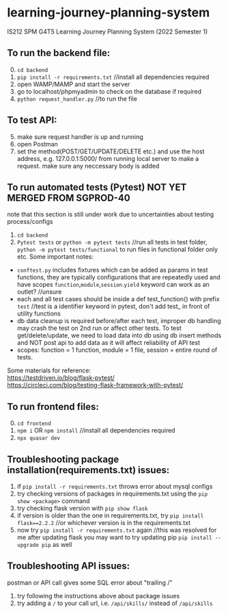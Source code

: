 # learning-journey-planning-system
IS212 SPM G4T5 Learning Journey Planning System (2022 Semester 1)


## To run the backend file:
0. `cd backend`
1. `pip install -r requirements.txt` //install all dependencies required
2. open WAMP/MAMP and start the server
3. go to localhost/phpmyadmin to check on the database if required
4. `python request_handler.py` //to run the file

## To test API:
5. make sure request handler is up and running 
6. open Postman
7. set the method(POST/GET/UPDATE/DELETE etc.) and use the host address, e.g. 127.0.0.1:5000/<api endpoint> from running local server to make a request. make sure any neccessary body is added
  
## To run automated tests (Pytest) NOT YET MERGED FROM SGPROD-40
note that this section is still under work due to uncertainties about testing process/configs
1. `cd backend`
2. `Pytest tests` or `python -m pytest tests` //run all tests in test folder, `python -m pytest tests/functional` to run files in functional folder only etc.
Some important notes:
- `conftest.py` includes fixtures which can be added as params in test functions, they are typically configurations that are repeatedly used and have scopes `function`,`module`,`session`.`yield` keyword can work as an outlet? //unsure
- each and all test cases should be inside a def test_function() with prefix `test` //test is a identifier keyword in pytest, don't add test_ in front of utility functions
- db data cleanup is required before/after each test, improper db handling may crash the test on 2nd run or affect other tests. To test get/delete/update, we need to load data into db using db insert methods and NOT post api to add data as it will affect reliability of API test
- scopes: function = 1 function, module = 1 file, session = entire round of tests.  
    
Some materials for reference:  
https://testdriven.io/blog/flask-pytest/  
https://circleci.com/blog/testing-flask-framework-with-pytest/

## To run frontend files:
0. `cd frontend`
1. `npm i` OR `npm install` //install all dependencies required
2. `npx quasar dev`

## Troubleshooting package installation(requirements.txt) issues:
1. if `pip install -r requirements.txt` throws error about mysql configs
2. try checking versions of packages in requirements.txt using the `pip show <package>` command
3. try checking flask version with `pip show flask`
4. if version is older than the one in requirements.txt, try `pip install flask==2.2.2` //or whichever version is in the requirements.txt
5. now try `pip install -r requirements.txt` again //this was resolved for me after updating flask
you may want to try updating pip `pip install --upgrade pip` as well

## Troubleshooting API issues:
postman or API call gives some SQL error about "trailing /"
1. try following the instructions above about package issues
2. try adding a `/` to your call url, i.e. `/api/skills/` instead of `/api/skills`
  
